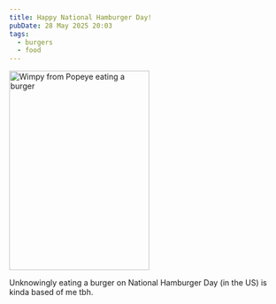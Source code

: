 ```yaml
---
title: Happy National Hamburger Day!
pubDate: 28 May 2025 20:03
tags:
  - burgers
  - food
---
```


<img src="/images/j-wellington-wimpy.webp" alt="Wimpy from Popeye eating a burger" width="253" height="360" />

Unknowingly eating a burger on National Hamburger Day (in the US) is kinda based of me tbh.